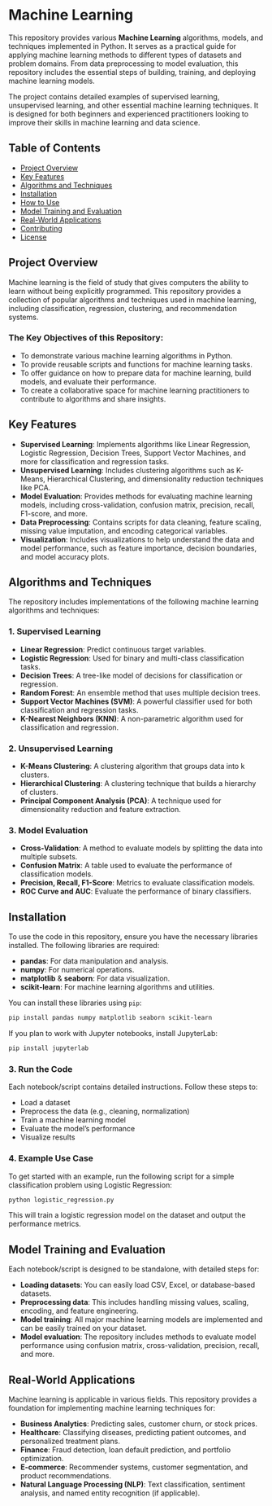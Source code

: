 # Machine Learning

This repository provides various **Machine Learning** algorithms, models, and techniques implemented in Python. It serves as a practical guide for applying machine learning methods to different types of datasets and problem domains. From data preprocessing to model evaluation, this repository includes the essential steps of building, training, and deploying machine learning models.

The project contains detailed examples of supervised learning, unsupervised learning, and other essential machine learning techniques. It is designed for both beginners and experienced practitioners looking to improve their skills in machine learning and data science.

## Table of Contents

- [Project Overview](#project-overview)
- [Key Features](#key-features)
- [Algorithms and Techniques](#algorithms-and-techniques)
- [Installation](#installation)
- [How to Use](#how-to-use)
- [Model Training and Evaluation](#model-training-and-evaluation)
- [Real-World Applications](#real-world-applications)
- [Contributing](#contributing)
- [License](#license)

## Project Overview

Machine learning is the field of study that gives computers the ability to learn without being explicitly programmed. This repository provides a collection of popular algorithms and techniques used in machine learning, including classification, regression, clustering, and recommendation systems.

### The Key Objectives of this Repository:
- To demonstrate various machine learning algorithms in Python.
- To provide reusable scripts and functions for machine learning tasks.
- To offer guidance on how to prepare data for machine learning, build models, and evaluate their performance.
- To create a collaborative space for machine learning practitioners to contribute to algorithms and share insights.

## Key Features

- **Supervised Learning**: Implements algorithms like Linear Regression, Logistic Regression, Decision Trees, Support Vector Machines, and more for classification and regression tasks.
- **Unsupervised Learning**: Includes clustering algorithms such as K-Means, Hierarchical Clustering, and dimensionality reduction techniques like PCA.
- **Model Evaluation**: Provides methods for evaluating machine learning models, including cross-validation, confusion matrix, precision, recall, F1-score, and more.
- **Data Preprocessing**: Contains scripts for data cleaning, feature scaling, missing value imputation, and encoding categorical variables.
- **Visualization**: Includes visualizations to help understand the data and model performance, such as feature importance, decision boundaries, and model accuracy plots.

## Algorithms and Techniques

The repository includes implementations of the following machine learning algorithms and techniques:

### 1. **Supervised Learning**
- **Linear Regression**: Predict continuous target variables.
- **Logistic Regression**: Used for binary and multi-class classification tasks.
- **Decision Trees**: A tree-like model of decisions for classification or regression.
- **Random Forest**: An ensemble method that uses multiple decision trees.
- **Support Vector Machines (SVM)**: A powerful classifier used for both classification and regression tasks.
- **K-Nearest Neighbors (KNN)**: A non-parametric algorithm used for classification and regression.

### 2. **Unsupervised Learning**
- **K-Means Clustering**: A clustering algorithm that groups data into k clusters.
- **Hierarchical Clustering**: A clustering technique that builds a hierarchy of clusters.
- **Principal Component Analysis (PCA)**: A technique used for dimensionality reduction and feature extraction.

### 3. **Model Evaluation**
- **Cross-Validation**: A method to evaluate models by splitting the data into multiple subsets.
- **Confusion Matrix**: A table used to evaluate the performance of classification models.
- **Precision, Recall, F1-Score**: Metrics to evaluate classification models.
- **ROC Curve and AUC**: Evaluate the performance of binary classifiers.

## Installation

To use the code in this repository, ensure you have the necessary libraries installed. The following libraries are required:

- **pandas**: For data manipulation and analysis.
- **numpy**: For numerical operations.
- **matplotlib** & **seaborn**: For data visualization.
- **scikit-learn**: For machine learning algorithms and utilities.

You can install these libraries using `pip`:

```bash
pip install pandas numpy matplotlib seaborn scikit-learn
```

If you plan to work with Jupyter notebooks, install JupyterLab:

```bash
pip install jupyterlab
```

### 3. Run the Code

Each notebook/script contains detailed instructions. Follow these steps to:
- Load a dataset
- Preprocess the data (e.g., cleaning, normalization)
- Train a machine learning model
- Evaluate the model’s performance
- Visualize results

### 4. Example Use Case

To get started with an example, run the following script for a simple classification problem using Logistic Regression:

```bash
python logistic_regression.py
```

This will train a logistic regression model on the dataset and output the performance metrics.

## Model Training and Evaluation

Each notebook/script is designed to be standalone, with detailed steps for:
- **Loading datasets**: You can easily load CSV, Excel, or database-based datasets.
- **Preprocessing data**: This includes handling missing values, scaling, encoding, and feature engineering.
- **Model training**: All major machine learning models are implemented and can be easily trained on your dataset.
- **Model evaluation**: The repository includes methods to evaluate model performance using confusion matrix, cross-validation, precision, recall, and more.

## Real-World Applications

Machine learning is applicable in various fields. This repository provides a foundation for implementing machine learning techniques for:
- **Business Analytics**: Predicting sales, customer churn, or stock prices.
- **Healthcare**: Classifying diseases, predicting patient outcomes, and personalized treatment plans.
- **Finance**: Fraud detection, loan default prediction, and portfolio optimization.
- **E-commerce**: Recommender systems, customer segmentation, and product recommendations.
- **Natural Language Processing (NLP)**: Text classification, sentiment analysis, and named entity recognition (if applicable).
